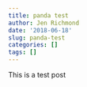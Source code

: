 ```yaml
---
title: panda test
author: Jen Richmond
date: '2018-06-18'
slug: panda-test
categories: []
tags: []
---
```

This is a test post